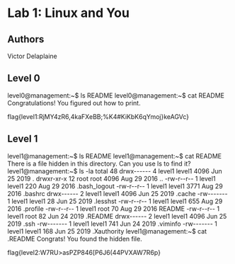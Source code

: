 # Lab 1: Linux and You
## Authors
Victor Delaplaine
## Level 0
level0@management:~$ ls
README
level0@management:~$ cat README 
Congratulations! You figured out how to print.  

flag{level1:RjMY4zR6,4kaFXeBB;%K4#KiKbK6qYmoj}keAGVc}

## Level 1
level1@management:~$ ls
README
level1@management:~$ cat README 
There is a file hidden in this directory.  Can you use ls to find it?
level1@management:~$ ls -la
total 48
drwx------  4 level1 level1 4096 Jun 25  2019 .
drwxr-xr-x 12 root   root   4096 Aug 29  2016 ..
-rw-r--r--  1 level1 level1  220 Aug 29  2016 .bash_logout
-rw-r--r--  1 level1 level1 3771 Aug 29  2016 .bashrc
drwx------  2 level1 level1 4096 Jun 25  2019 .cache
-rw-------  1 level1 level1   28 Jun 25  2019 .lesshst
-rw-r--r--  1 level1 level1  655 Aug 29  2016 .profile
-rw-r--r--  1 level1 root     70 Aug 29  2016 README
-rw-r--r--  1 level1 root     82 Jun 24  2019 .README
drwx------  2 level1 level1 4096 Jun 25  2019 .ssh
-rw-------  1 level1 level1  741 Jun 24  2019 .viminfo
-rw-------  1 level1 level1  168 Jun 25  2019 .Xauthority
level1@management:~$ cat .README 
Congrats! You found the hidden file.

flag{level2:W7RU>asPZP846[P6J6(44PVXAW7R6p}


